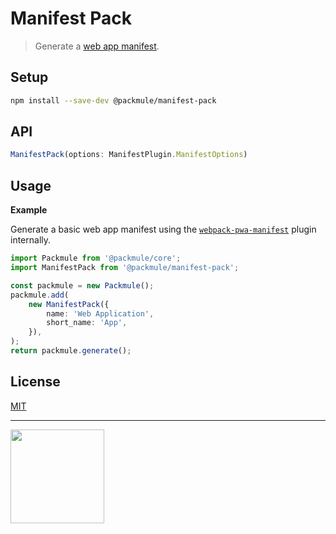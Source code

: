 # Manifest Pack

> Generate a [web app manifest](https://developer.mozilla.org/en-US/docs/Web/Manifest).

## Setup

```bash
npm install --save-dev @packmule/manifest-pack
```

## API

```ts
ManifestPack(options: ManifestPlugin.ManifestOptions)
```

## Usage

**Example**

Generate a basic web app manifest using the [`webpack-pwa-manifest`](https://www.npmjs.com/package/webpack-pwa-manifest) plugin internally.

```ts
import Packmule from '@packmule/core';
import ManifestPack from '@packmule/manifest-pack';

const packmule = new Packmule();
packmule.add(
    new ManifestPack({
        name: 'Web Application',
        short_name: 'App',
    }),
);
return packmule.generate();
```

## License

[MIT](https://choosealicense.com/licenses/mit/)

---

[<img src="https://www.pixelart.at/fileadmin/images/logo-new/logo.svg" width="150">](https://www.pixelart.at/)
